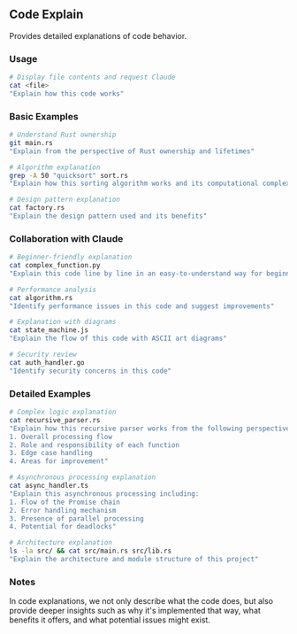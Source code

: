 ## Code Explain

Provides detailed explanations of code behavior.

### Usage

```bash
# Display file contents and request Claude
cat <file>
"Explain how this code works"
```

### Basic Examples

```bash
# Understand Rust ownership
git main.rs
"Explain from the perspective of Rust ownership and lifetimes"

# Algorithm explanation
grep -A 50 "quicksort" sort.rs
"Explain how this sorting algorithm works and its computational complexity"

# Design pattern explanation
cat factory.rs
"Explain the design pattern used and its benefits"
```

### Collaboration with Claude

```bash
# Beginner-friendly explanation
cat complex_function.py
"Explain this code line by line in an easy-to-understand way for beginners"

# Performance analysis
cat algorithm.rs
"Identify performance issues in this code and suggest improvements"

# Explanation with diagrams
cat state_machine.js
"Explain the flow of this code with ASCII art diagrams"

# Security review
cat auth_handler.go
"Identify security concerns in this code"
```

### Detailed Examples

```bash
# Complex logic explanation
cat recursive_parser.rs
"Explain how this recursive parser works from the following perspectives:
1. Overall processing flow
2. Role and responsibility of each function
3. Edge case handling
4. Areas for improvement"

# Asynchronous processing explanation
cat async_handler.ts
"Explain this asynchronous processing including:
1. Flow of the Promise chain
2. Error handling mechanism
3. Presence of parallel processing
4. Potential for deadlocks"

# Architecture explanation
ls -la src/ && cat src/main.rs src/lib.rs
"Explain the architecture and module structure of this project"
```

### Notes

In code explanations, we not only describe what the code does, but also provide deeper insights such as why it's implemented that way, what benefits it offers, and what potential issues might exist.